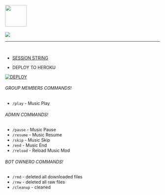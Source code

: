 
## <img src="https://graph.org/file/6f5385233d4424c6ef08e.jpg" width="70px"> 

<p>
    <a href="https://t.me/any24e" target="blank"><img src="https://img.shields.io/badge/@Any24-DLK-30302f?style=flat&logo=telegram" /></a>

___

 </br>


- [SESSION STRING](https://replit.com/@doozylab-lk/Session-String-Generator-SL?v=1)

 
- DEPLOY TO HEROKU

[![DEPLOY](https://www.herokucdn.com/deploy/button.svg)](https://heroku.com/deploy?template=https://github.com/Samdaveloper/DOOZY-MUSIC)



<h6> GROUP MEMBERS COMMANDS! </h6>

-  `/play`  - Music Play


<h6> ADMIN COMMANDS! </h6>

-  `/pause`  - Music Pause
-  `/resume` - Music Resume
-  `/skip`  - Music Skip
-  `/end`  - Music End
-  `/reload`  - Reload Music Mod

<h6> BOT OWNERO COMMANDS! </h6>

-  `/rmd`  - deleted all downloaded files
-  `/rmw`  - deleted all raw files
-  `/cleanup`  - cleaned
